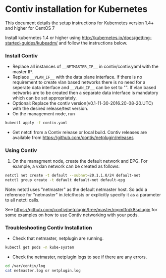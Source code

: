 # Contiv installation for Kubernetes

This document details the setup instructions for Kubernetes version 1.4+ and higher for CentOS 7

Install kubernetes 1.4 or higher using http://kubernetes.io/docs/getting-started-guides/kubeadm/ and follow the instructions below.

### Install Contiv

* Replace all instances of `__NETMASTER_IP__` in contiv/contiv.yaml with the master IP.
* Replace `__VLAN_IF__` with the data plane interface.
  If there is no requirement to create vlan based networks there is no need for a seperate data interface and `__VLAN_IF__` can be set to "". If vlan based networks are to be created then a separate data interface is mandatory which can be set appropriately.
* Optional: Replace the contiv version(v0.1-11-30-2016.20-08-20.UTC) with the desired release/test version.
* On the management node, run
```sh
kubectl apply -f contiv.yaml
```
* Get netctl from a Contiv release or local build. Contiv releases are available from https://github.com/contiv/netplugin/releases

### Using Contiv

1. On the managment node, create the default network and EPG. For example, a vxlan network can be created as follows:
```sh
netctl net create -t default --subnet=20.1.1.0/24 default-net
netctl group create -t default default-net default-epg
```

Note: netctl uses "netmaster" as the default netmaster host. So add a reference for "netmaster" in /etc/hosts or explicitly specify it as a parameter to all netctl calls.

See https://github.com/contiv/netplugin/tree/master/mgmtfn/k8splugin for some examples on how to use Contiv networking with your pods.

### Troubleshooting Contiv Installation

* Check that netmaster, netplugin are running.
```sh
kubectl get pods -n kube-system
```
* Check the netmaster, netplugin logs to see if there are any errors.
```sh
cd /var/contiv/log
cat netmaster.log or netplugin.log
```
